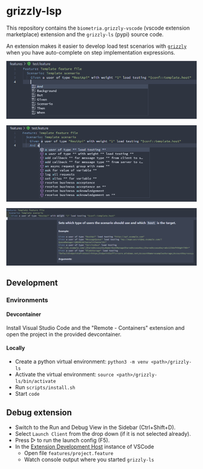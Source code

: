 # grizzly-lsp

This repository contains the `biometria.grizzly-vscode` (vscode extension marketplace) extension and the `grizzly-ls` (pypi) source code.

An extension makes it easier to develop load test scenarios with [`grizzly`](https://biometria-se.github.io) when you have auto-complete on step implementation expressions.

![Screenshot of keyword auto-complete](https://github.com/Biometria-se/grizzly-lsp/raw/main/assets/images/screenshot-auto-complete-keywords.png)

![Screenshot of step expressions auto-complete](https://github.com/Biometria-se/grizzly-lsp/raw/main/assets/images/screenshot-auto-complete-step-expressions.png)

![Screenshot of hover help text](https://github.com/Biometria-se/grizzly-lsp/raw/main/assets/images/screenshot-hover-help.png)

## Development

### Environments

#### Devcontainer

Install Visual Studio Code and the "Remote - Containers" extension and open the project in the provided devcontainer.

#### Locally

-   Create a python virtual environment: `python3 -m venv <path>/grizzly-ls`
-   Activate the virtual environment: `source <path>/grizzly-ls/bin/activate`
-   Run `scripts/install.sh`
-   Start `code`

## Debug extension

-   Switch to the Run and Debug View in the Sidebar (Ctrl+Shift+D).
-   Select `Launch Client` from the drop down (if it is not selected already).
-   Press ▷ to run the launch config (F5).
-   In the [Extension Development Host](https://code.visualstudio.com/api/get-started/your-first-extension#:~:text=Then%2C%20inside%20the%20editor%2C%20press%20F5.%20This%20will%20compile%20and%20run%20the%20extension%20in%20a%20new%20Extension%20Development%20Host%20window.) instance of VSCode
    -   Open file `features/project.feature`
    -   Watch console output where you started `grizzly-ls`
